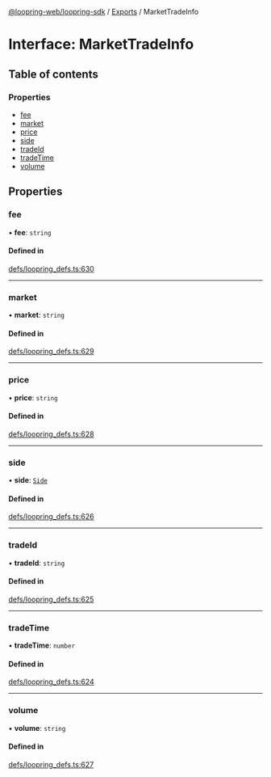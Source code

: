 [@loopring-web/loopring-sdk](../README.md) / [Exports](../modules.md) / MarketTradeInfo

# Interface: MarketTradeInfo

## Table of contents

### Properties

- [fee](MarketTradeInfo.md#fee)
- [market](MarketTradeInfo.md#market)
- [price](MarketTradeInfo.md#price)
- [side](MarketTradeInfo.md#side)
- [tradeId](MarketTradeInfo.md#tradeid)
- [tradeTime](MarketTradeInfo.md#tradetime)
- [volume](MarketTradeInfo.md#volume)

## Properties

### fee

• **fee**: `string`

#### Defined in

[defs/loopring_defs.ts:630](https://github.com/Loopring/loopring_sdk/blob/cd42b57/src/defs/loopring_defs.ts#L630)

___

### market

• **market**: `string`

#### Defined in

[defs/loopring_defs.ts:629](https://github.com/Loopring/loopring_sdk/blob/cd42b57/src/defs/loopring_defs.ts#L629)

___

### price

• **price**: `string`

#### Defined in

[defs/loopring_defs.ts:628](https://github.com/Loopring/loopring_sdk/blob/cd42b57/src/defs/loopring_defs.ts#L628)

___

### side

• **side**: [`Side`](../enums/Side.md)

#### Defined in

[defs/loopring_defs.ts:626](https://github.com/Loopring/loopring_sdk/blob/cd42b57/src/defs/loopring_defs.ts#L626)

___

### tradeId

• **tradeId**: `string`

#### Defined in

[defs/loopring_defs.ts:625](https://github.com/Loopring/loopring_sdk/blob/cd42b57/src/defs/loopring_defs.ts#L625)

___

### tradeTime

• **tradeTime**: `number`

#### Defined in

[defs/loopring_defs.ts:624](https://github.com/Loopring/loopring_sdk/blob/cd42b57/src/defs/loopring_defs.ts#L624)

___

### volume

• **volume**: `string`

#### Defined in

[defs/loopring_defs.ts:627](https://github.com/Loopring/loopring_sdk/blob/cd42b57/src/defs/loopring_defs.ts#L627)
